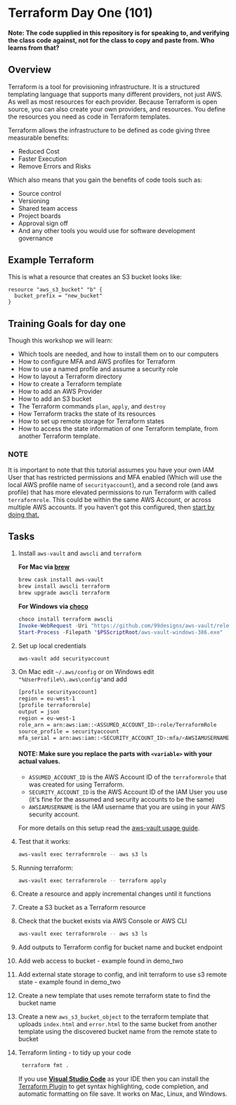 # Terraform Day One (101)
#### Note: The code supplied in this repository is for speaking to, and verifying the class code against, not for the class to copy and paste from. Who learns from that?

## Overview
Terraform is a tool for provisioning infrastructure. It is a structured templating language that supports many different providers, not just AWS. As well as most resources for each provider. Because Terraform is open source, you can also create your own providers, and resources.
You define the resources you need as code in Terraform templates.

Terraform allows the infrastructure to be defined as code giving three measurable benefits:
*  Reduced Cost
*  Faster Execution
*  Remove Errors and Risks

Which also means that you gain the benefits of code tools such as:
*  Source control
*  Versioning
*  Shared team access
*  Project boards
*  Approval sign off
*  And any other tools you would use for software development governance

## Example Terraform
This is what a resource that creates an S3 bucket looks like:
```hcl
resource "aws_s3_bucket" "b" {
  bucket_prefix = "new_bucket"
}
```

## Training Goals for day one
Though this workshop we will learn:
*  Which tools are needed, and how to install them on to our computers
*  How to configure MFA and AWS profiles for Terraform
*  How to use a named profile and assume a security role
*  How to layout a Terraform directory
*  How to create a Terraform template
*  How to add an AWS Provider
*  How to add an S3 bucket
*  The Terraform commands `plan`, `apply`, and `destroy`
*  How Terraform tracks the state of its resources
*  How to set up remote storage for Terraform states
*  How to access the state information of one Terraform template, from another Terraform template.


### NOTE
It is important to note that this tutorial assumes you have your own IAM User that has 
restricted permissions and MFA enabled (Which will use the local AWS profile name of `securityaccount`),
and a second role (and aws profile) that has more elevated permissions to run Terraform with called `terraformrole`. 
This could be within the same AWS Account, or across multiple AWS accounts.
If you haven't got this configured, then [start by doing that.](https://docs.aws.amazon.com/IAM/latest/UserGuide/tutorial_cross-account-with-roles.html)

## Tasks
1.  Install `aws-vault` and `awscli` and `terraform`

    **For Mac via [brew](https://brew.sh/)**
    ```bash
    brew cask install aws-vault
    brew install awscli terraform
    brew upgrade awscli terraform
    ```
    **For Windows via [choco](https://chocolatey.org/docs/installation)**
    ```powershell
    choco install terraform awscli
    Invoke-WebRequest -Uri "https://github.com/99designs/aws-vault/releases/download/v4.2.1/aws-vault-windows-386.exe" -OutFile "$PSScriptRoot/aws-vault-windows-386.exe"
    Start-Process -Filepath "$PSScriptRoot/aws-vault-windows-386.exe"
    ``` 

2.  Set up local credentials
    ```bash
    aws-vault add securityaccount
    ```


3.  On Mac edit `~/.aws/config` or on Windows edit `"%UserProfile%\.aws\config"`and add

    ```bash
    [profile securityaccount]
    region = eu-west-1
    [profile terraformrole]
    output = json
    region = eu-west-1
    role_arn = arn:aws:iam::<ASSUMED_ACCOUNT_ID>:role/TerraformRole
    source_profile = securityaccount
    mfa_serial = arn:aws:iam::<SECURITY_ACCOUNT_ID>:mfa/<AWSIAMUSERNAME>
    ```
    #### NOTE: Make sure you replace the parts with `<variable>` with your actual values.
    *  `ASSUMED_ACCOUNT_ID` is the AWS Account ID of the `terraformrole` that was created for using Terraform.
    *  `SECURITY_ACCOUNT_ID` is the AWS Account ID of the IAM User you use (it's fine for the assumed and security accounts to be the same)
    *  `AWSIAMUSERNAME` is the IAM username that you are using in your AWS security account.
    
    For more details on this setup read the [aws-vault usage guide](https://github.com/99designs/aws-vault/blob/master/USAGE.md).

4.  Test that it works:
    ```bash
    aws-vault exec terraformrole -- aws s3 ls
    ```

5.  Running terraform:
    ```bash
    aws-vault exec terraformrole -- terraform apply
    ```

6.  Create a resource and apply incremental changes until it functions
7.  Create a S3 bucket as a Terraform resource
8.  Check that the bucket exists via AWS Console or AWS CLI
    ```bash
    aws-vault exec terraformrole -- aws s3 ls
    ```
9.  Add outputs to Terraform config for bucket name and bucket endpoint

10.  Add web access to bucket - example found in demo_two
11.  Add external state storage to config, and init terraform to use s3 remote state - example found in demo_two
12.  Create a new template that uses remote terraform state to find the bucket name
13.  Create a new `aws_s3_bucket_object` to the terraform template that uploads `index.html` and `error.html` to the same bucket from another template using the discovered bucket name from the remote state to bucket
14.  Terraform linting - to tidy up your code
     ```bash
      terraform fmt .
     ```
     If you use **[Visual Studio Code](https://code.visualstudio.com/download)** as your IDE then you can install the [Terraform Plugin](https://marketplace.visualstudio.com/items?itemName=mauve.terraform) to get syntax highlighting, code completion, and automatic formatting on file save. It works on Mac, Linux, and Windows.
